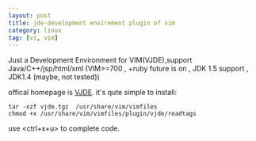 ```yaml
---
layout: post
title: jde-development envirement plugin of vim
category: linux
tag: [vi, vim]
---
```

Just  a  Development Environment  for VIM(VJDE),support Java/C++/jsp/html/xml
(VIM>=700  , +ruby future is on , JDK 1.5 support , JDK1.4 (maybe, not tested)) 

offical homepage is [VJDE](http://www.vim.org/scripts/script.php?script_id=1213).
it's qute simple to install:
~~~~~~~~~~~~~~~~~~~~~~ {.bash}
tar -xzf vjde.tgz  /usr/share/vim/vimfiles 
chmod +x /usr/share/vim/vimfiles/plugin/vjde/readtags 
~~~~~~~~~~~~~~~~~~~~~~
use <ctrl+x+u> to complete code.
